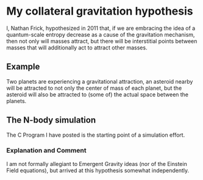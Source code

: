 # My collateral gravitation hypothesis

I, Nathan Frick, hypothesized in 2011 that, if we are embracing the idea of a quantum-scale entropy decrease as a cause of the gravitation mechanism, then not only will masses attract, but there will be interstitial points between masses that will additionally act to attract other masses.  

## Example

Two planets are experiencing a gravitational attraction,  an asteroid nearby will be attracted to not only the center of mass of each planet, but the asteroid will also be attracted to (some of) the actual space between the planets.

## The N-body simulation

The C Program I have posted is the starting point of a simulation effort.

### Explanation and Comment

I am not formally allegiant to Emergent Gravity ideas (nor of the Einstein Field equations), but arrived at this hypothesis somewhat independently. 



